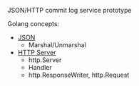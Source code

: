 
JSON/HTTP commit log service prototype

Golang concepts:
- [JSON](https://www.practical-go-lessons.com/chap-25-json-and-xml)
  - Marshal/Unmarshal
- [HTTP Server](https://www.practical-go-lessons.com/chap-26-basic-http-server)
  - http.Server
  - Handler
  - http.ResponseWriter, http.Request